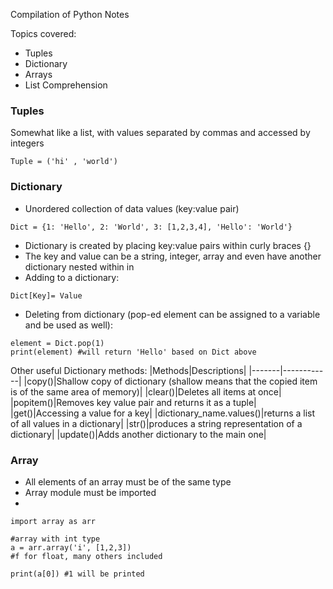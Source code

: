 Compilation of Python Notes  

Topics covered:  
- Tuples  
- Dictionary  
- Arrays  
- List Comprehension  

### Tuples
Somewhat like a list, with values separated by commas and accessed by integers  
```
Tuple = ('hi' , 'world')  
```

### Dictionary

- Unordered collection of data values (key:value pair)  
```
Dict = {1: 'Hello', 2: 'World', 3: [1,2,3,4], 'Hello': 'World'}
```

- Dictionary is created by placing key:value pairs within curly braces {}  
- The key and value can be a string, integer, array and even have another dictionary nested within in  
- Adding to a dictionary:  
```
Dict[Key]= Value  
```

- Deleting from dictionary (pop-ed element can be assigned to a variable and be used as well):  
```
element = Dict.pop(1)  
print(element) #will return 'Hello' based on Dict above  
```

Other useful Dictionary methods:
|Methods|Descriptions|
|-------|------------|
|copy()|Shallow copy of dictionary (shallow means that the copied item is of the same area of memory)|
|clear()|Deletes all items at once|
|popitem()|Removes key value pair and returns it as a tuple|
|get()|Accessing a value for a key|
|dictionary_name.values()|returns a list of all values in a dictionary|
|str()|produces a string representation of a dictionary|
|update()|Adds another dictionary to the main one|


### Array
- All elements of an array must be of the same type  
- Array module must be imported  
- 
```
import array as arr

#array with int type
a = arr.array('i', [1,2,3])
#f for float, many others included

print(a[0]) #1 will be printed
```




